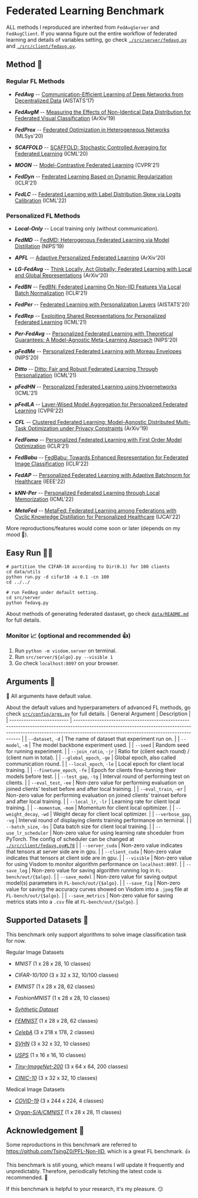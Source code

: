 # Federated Learning Benchmark

ALL methods I reproduced are inherited from `FedAvgServer` and `FedAvgClient`. If you wanna figure out the entire workflow of federated learning and details of variables setting, go check [`./src/server/fedavg.py`](https://github.com/KarhouTam/FL-bench/blob/master/src/server/fedavg.py) and [`./src/client/fedavg.py`](https://github.com/KarhouTam/FL-bench/blob/master/src/client/fedavg.py).

## Method 🧬

### Regular FL Methods

- ***FedAvg*** -- [Communication-Efficient Learning of Deep Networks from Decentralized Data](https://arxiv.org/abs/1602.05629) (AISTATS'17)

- ***FedAvgM*** -- [Measuring the Effects of Non-Identical Data Distribution for Federated Visual Classification](https://arxiv.org/abs/1909.06335) (ArXiv'19)

- ***FedProx*** -- [Federated Optimization in Heterogeneous Networks](https://arxiv.org/abs/1812.06127) (MLSys'20)

- ***SCAFFOLD*** -- [SCAFFOLD: Stochastic Controlled Averaging for Federated Learning](https://arxiv.org/abs/1910.06378) (ICML'20)

- ***MOON*** -- [Model-Contrastive Federated Learning](http://arxiv.org/abs/2103.16257) (CVPR'21)
- ***FedDyn*** -- [Federated Learning Based on Dynamic Regularization](http://arxiv.org/abs/2111.04263) (ICLR'21)

- ***FedLC*** -- [Federated Learning with Label Distribution Skew via Logits Calibration](http://arxiv.org/abs/2209.00189) (ICML'22)
  

### Personalized FL Methods

- ***Local-Only*** -- Local training only (without communication).

- ***FedMD*** -- [FedMD: Heterogenous Federated Learning via Model Distillation](http://arxiv.org/abs/1910.03581) (NIPS'19)

- ***APFL*** -- [Adaptive Personalized Federated Learning](http://arxiv.org/abs/2003.13461) (ArXiv'20)

- ***LG-FedAvg*** -- [Think Locally, Act Globally: Federated Learning with Local and Global Representations](https://arxiv.org/abs/2001.01523) (ArXiv'20)

- ***FedBN*** -- [FedBN: Federated Learning On Non-IID Features Via Local Batch Normalization](http://arxiv.org/abs/2102.07623) (ICLR'21)

- ***FedPer*** -- [Federated Learning with Personalization Layers](http://arxiv.org/abs/1912.00818) (AISTATS'20)

- ***FedRep*** -- [Exploiting Shared Representations for Personalized Federated Learning](http://arxiv.org/abs/2102.07078) (ICML'21)

- ***Per-FedAvg*** -- [Personalized Federated Learning with Theoretical Guarantees: A Model-Agnostic Meta-Learning Approach](https://proceedings.neurips.cc/paper/2020/hash/24389bfe4fe2eba8bf9aa9203a44cdad-Abstract.html) (NIPS'20)

- ***pFedMe*** -- [Personalized Federated Learning with Moreau Envelopes](http://arxiv.org/abs/2006.08848) (NIPS'20)

- ***Ditto*** -- [Ditto: Fair and Robust Federated Learning Through Personalization](http://arxiv.org/abs/2012.04221) (ICML'21)

- ***pFedHN*** -- [Personalized Federated Learning using Hypernetworks](http://arxiv.org/abs/2103.04628) (ICML'21)
  
- ***pFedLA*** -- [Layer-Wised Model Aggregation for Personalized Federated Learning](https://openaccess.thecvf.com/content/CVPR2022/html/Ma_Layer-Wised_Model_Aggregation_for_Personalized_Federated_Learning_CVPR_2022_paper.html) (CVPR'22)

- ***CFL*** -- [Clustered Federated Learning: Model-Agnostic Distributed Multi-Task Optimization under Privacy Constraints](https://arxiv.org/abs/1910.01991) (ArXiv'19)

- ***FedFomo*** -- [Personalized Federated Learning with First Order Model Optimization](http://arxiv.org/abs/2012.08565) (ICLR'21)

- ***FedBabu*** -- [FedBabu: Towards Enhanced Representation for Federated Image Classification](https://arxiv.org/abs/2106.06042) (ICLR'22)

- ***FedAP*** -- [Personalized Federated Learning with Adaptive Batchnorm for Healthcare](https://arxiv.org/abs/2112.00734) (IEEE'22)

- ***kNN-Per*** -- [Personalized Federated Learning through Local Memorization](http://arxiv.org/abs/2111.09360) (ICML'22)

- ***MetaFed*** -- [MetaFed: Federated Learning among Federations with Cyclic Knowledge Distillation for Personalized Healthcare](http://arxiv.org/abs/2206.08516) (IJCAI'22)


More reproductions/features would come soon or later (depends on my mood 🤣).

## Easy Run 🏃‍♂️
```shell
# partition the CIFAR-10 according to Dir(0.1) for 100 clients
cd data/utils
python run.py -d cifar10 -a 0.1 -cn 100
cd ../../

# run FedAvg under default setting.
cd src/server
python fedavg.py
```

About methods of generating federated dastaset, go check [`data/README.md`](https://github.com/KarhouTam/FL-bench/tree/master/data/#readme) for full details.


### Monitor 📈 (optional and recommended 👍)
1. Run `python -m visdom.server` on terminal.
2. Run `src/server/${algo}.py --visible 1`
3. Go check `localhost:8097` on your browser.
## Arguments 🔧

📢 All arguments have default value.

About the default values and hyperparameters of advanced FL methods, go check [`src/config/args.py`](https://github.com/KarhouTam/FL-bench/tree/master/src/config/args.py) for full details.
| General Argument          | Description                                                                                                                                                                                                         |
| ------------------------- | ------------------------------------------------------------------------------------------------------------------------------------------------------------------------------------------------------------------- |
| `--dataset`, `-d`         | The name of dataset that experiment run on.                                                                                                                                                                         |
| `--model`, `-m`           | The model backbone experiment used.                                                                                                                                                                                 |
| `--seed`                  | Random seed for running experiment.                                                                                                                                                                                 |
| `--join_ratio`, `-jr`     | Ratio for (client each round) / (client num in total).                                                                                                                                                              |
| `--global_epoch`, `-ge`   | Global epoch, also called communication round.                                                                                                                                                                      |
| `--local_epoch`, `-le`    | Local epoch for client local training.                                                                                                                                                                              |
| `--finetune_epoch`, `-fe` | Epoch for clients fine-tunning their models before test.                                                                                                                                                            |
| `--test_gap`, `-tg`       | Interval round of performing test on clients.                                                                                                                                                                       |
| `--eval_test`, `-ee`      | Non-zero value for performing evaluation on joined clients' testset before and after local training.                                                                                                                |
| `--eval_train`, `-er`     | Non-zero value for performing evaluation on joined clients' trainset before and after local training.                                                                                                               |
| `--local_lr`, `-lr`       | Learning rate for client local training.                                                                                                                                                                            |
| `--momentum`, `-mom`      | Momentum for client local opitimizer.                                                                                                                                                                               |
| `--weight_decay`, `-wd`   | Weight decay for client local optimizer.                                                                                                                                                                            |
| `--verbose_gap`, `-vg`    | Interval round of displaying clients training performance on terminal.                                                                                                                                              |
| `--batch_size`, `-bs`     | Data batch size for client local training.                                                                                                                                                                          |
| `--use_lr_scheduler`      | Non-zero value for using learning rate shceduler from PyTorch. The config of scheduler can be changed at [`./src/client/fedavg.py#L78`](https://github.com/KarhouTam/FL-bench/blob/master/src/client/fedavg.py#L78) |
| `--server_cuda`           | Non-zero value indicates that tensors at server side are in gpu.                                                                                                                                                    |
| `--client_cuda`           | Non-zero value indicates that tensors at client side are in gpu.                                                                                                                                                    |
| `--visible`               | Non-zero value for using Visdom to monitor algorithm performance on `localhost:8097`.                                                                                                                               |
| `--save_log`              | Non-zero value for saving algorithm running log in `FL-bench/out/{$algo}`.                                                                                                                                          |
| `--save_model`            | Non-zero value for saving output model(s) parameters in `FL-bench/out/{$algo}`.                                                                                                                                     |
| `--save_fig`              | Non-zero value for saving the accuracy curves showed on Visdom into a `.jpeg` file at `FL-bench/out/{$algo}`.                                                                                                       |
| `--save_metrics`          | Non-zero value for saving metrics stats into a `.csv` file at `FL-bench/out/{$algo}`.                                                                                                                               |

## Supported Datasets 🎨

This benchmark only support algorithms to solve image classification task for now.


Regular Image Datasets

- *MNIST* (1 x 28 x 28, 10 classes)

- *CIFAR-10/100* (3 x 32 x 32, 10/100 classes)

- *EMNIST* (1 x 28 x 28, 62 classes)

- *FashionMNIST* (1 x 28 x 28, 10 classes)

- [*Syhthetic Dataset*](https://arxiv.org/abs/1812.06127)

- [*FEMNIST*](https://leaf.cmu.edu/) (1 x 28 x 28, 62 classes)

- [*CelebA*](https://leaf.cmu.edu/) (3 x 218 x 178, 2 classes)

- [*SVHN*](http://ufldl.stanford.edu/housenumbers/) (3 x 32 x 32, 10 classes)

- [*USPS*](https://ieeexplore.ieee.org/document/291440) (1 x 16 x 16, 10 classes)

- [*Tiny-ImageNet-200*](https://arxiv.org/pdf/1707.08819.pdf) (3 x 64 x 64, 200 classes)

- [*CINIC-10*](https://datashare.ed.ac.uk/handle/10283/3192) (3 x 32 x 32, 10 classes)

Medical Image Datasets

- [*COVID-19*](https://www.researchgate.net/publication/344295900_Curated_Dataset_for_COVID-19_Posterior-Anterior_Chest_Radiography_Images_X-Rays) (3 x 244 x 224, 4 classes)

- [*Organ-S/A/CMNIST*](https://medmnist.com/) (1 x 28 x 28, 11 classes)

## Acknowledgement 🤗

Some reproductions in this benchmark are referred to <https://github.com/TsingZ0/PFL-Non-IID>, which is a great FL benchmark. 👍

This benchmark is still young, which means I will update it frequently and unpredictably. Therefore, periodically fetching the latest code is recommended. 🤖

If this benchmark is helpful to your research, it's my pleasure. 😏






